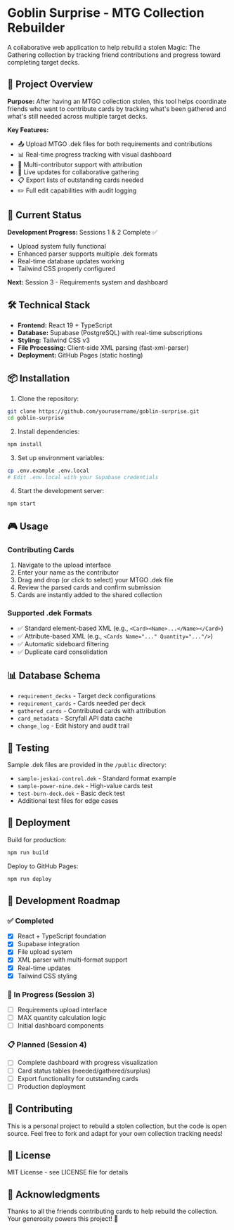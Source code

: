 # Goblin Surprise - MTG Collection Rebuilder

A collaborative web application to help rebuild a stolen Magic: The Gathering collection by tracking friend contributions and progress toward completing target decks.

## 🎯 Project Overview

**Purpose:** After having an MTGO collection stolen, this tool helps coordinate friends who want to contribute cards by tracking what's been gathered and what's still needed across multiple target decks.

**Key Features:**
- 📤 Upload MTGO .dek files for both requirements and contributions
- 📊 Real-time progress tracking with visual dashboard
- 👥 Multi-contributor support with attribution
- 🔄 Live updates for collaborative gathering
- 📋 Export lists of outstanding cards needed
- ✏️ Full edit capabilities with audit logging

## 🚀 Current Status

**Development Progress:** Sessions 1 & 2 Complete ✅
- Upload system fully functional
- Enhanced parser supports multiple .dek formats
- Real-time database updates working
- Tailwind CSS properly configured

**Next:** Session 3 - Requirements system and dashboard

## 🛠️ Technical Stack

- **Frontend:** React 19 + TypeScript
- **Database:** Supabase (PostgreSQL) with real-time subscriptions
- **Styling:** Tailwind CSS v3
- **File Processing:** Client-side XML parsing (fast-xml-parser)
- **Deployment:** GitHub Pages (static hosting)

## 📦 Installation

1. Clone the repository:
```bash
git clone https://github.com/yourusername/goblin-surprise.git
cd goblin-surprise
```

2. Install dependencies:
```bash
npm install
```

3. Set up environment variables:
```bash
cp .env.example .env.local
# Edit .env.local with your Supabase credentials
```

4. Start the development server:
```bash
npm start
```

## 🎮 Usage

### Contributing Cards
1. Navigate to the upload interface
2. Enter your name as the contributor
3. Drag and drop (or click to select) your MTGO .dek file
4. Review the parsed cards and confirm submission
5. Cards are instantly added to the shared collection

### Supported .dek Formats
- ✅ Standard element-based XML (e.g., `<Card><Name>...</Name></Card>`)
- ✅ Attribute-based XML (e.g., `<Cards Name="..." Quantity="..."/>`)
- ✅ Automatic sideboard filtering
- ✅ Duplicate card consolidation

## 📊 Database Schema

- `requirement_decks` - Target deck configurations
- `requirement_cards` - Cards needed per deck
- `gathered_cards` - Contributed cards with attribution
- `card_metadata` - Scryfall API data cache
- `change_log` - Edit history and audit trail

## 🧪 Testing

Sample .dek files are provided in the `/public` directory:
- `sample-jeskai-control.dek` - Standard format example
- `sample-power-nine.dek` - High-value cards test
- `test-burn-deck.dek` - Basic deck test
- Additional test files for edge cases

## 🚢 Deployment

Build for production:
```bash
npm run build
```

Deploy to GitHub Pages:
```bash
npm run deploy
```

## 📝 Development Roadmap

### ✅ Completed
- [x] React + TypeScript foundation
- [x] Supabase integration
- [x] File upload system
- [x] XML parser with multi-format support
- [x] Real-time updates
- [x] Tailwind CSS styling

### 🔄 In Progress (Session 3)
- [ ] Requirements upload interface
- [ ] MAX quantity calculation logic
- [ ] Initial dashboard components

### 📋 Planned (Session 4)
- [ ] Complete dashboard with progress visualization
- [ ] Card status tables (needed/gathered/surplus)
- [ ] Export functionality for outstanding cards
- [ ] Production deployment

## 🤝 Contributing

This is a personal project to rebuild a stolen collection, but the code is open source. Feel free to fork and adapt for your own collection tracking needs!

## 📄 License

MIT License - see LICENSE file for details

## 🙏 Acknowledgments

Thanks to all the friends contributing cards to help rebuild the collection. Your generosity powers this project! 🎉
